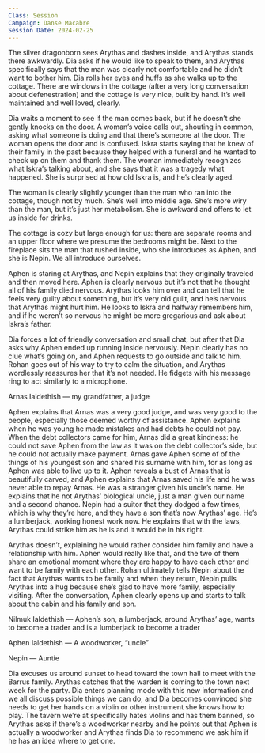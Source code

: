 ```yaml
---
Class: Session
Campaign: Danse Macabre
Session Date: 2024-02-25
---
```

The silver dragonborn sees Arythas and dashes inside, and Arythas stands there awkwardly. Dia asks if he would like to speak to them, and Arythas specifically says that the man was clearly not comfortable and he didn’t want to bother him. Dia rolls her eyes and huffs as she walks up to the cottage. There are windows in the cottage (after a very long conversation about defenestration) and the cottage is very nice, built by hand. It’s well maintained and well loved, clearly.

Dia waits a moment to see if the man comes back, but if he doesn’t she gently knocks on the door. A woman’s voice calls out, shouting in common, asking what someone is doing and that there’s someone at the door. The woman opens the door and is confused. Iskra starts saying that he knew of their family in the past because they helped with a funeral and he wanted to check up on them and thank them. The woman immediately recognizes what Iskra’s talking about, and she says that it was a tragedy what happened. She is surprised at how old Iskra is, and he’s clearly aged.

The woman is clearly slightly younger than the man who ran into the cottage, though not by much. She’s well into middle age. She’s more wiry than the man, but it’s just her metabolism. She is awkward and offers to let us inside for drinks.

The cottage is cozy but large enough for us: there are separate rooms and an upper floor where we presume the bedrooms might be. Next to the fireplace sits the man that rushed inside, who she introduces as Aphen, and she is Nepin. We all introduce ourselves.

Aphen is staring at Arythas, and Nepin explains that they originally traveled and then moved here. Aphen is clearly nervous but it’s not that he thought all of his family died nervous. Arythas looks him over and can tell that he feels very guilty about something, but it’s very old guilt, and he’s nervous that Arythas might hurt him. He looks to Iskra and halfway remembers him, and if he weren’t so nervous he might be more gregarious and ask about Iskra’s father.

Dia forces a lot of friendly conversation and small chat, but after that Dia asks why Aphen ended up running inside nervously. Nepin clearly has no clue what’s going on, and Aphen requests to go outside and talk to him. Rohan goes out of his way to try to calm the situation, and Arythas wordlessly reassures her that it’s not needed. He fidgets with his message ring to act similarly to a microphone.

Arnas Ialdethish — my grandfather, a judge

Aphen explains that Arnas was a very good judge, and was very good to the people, especially those deemed worthy of assistance. Aphen explains when he was young he made mistakes and had debts he could not pay. When the debt collectors came for him, Arnas did a great kindness: he could not save Aphen from the law as it was on the debt collector’s side, but he could not actually make payment. Arnas gave Aphen some of of the things of his youngest son and shared his surname with him, for as long as Aphen was able to live up to it. Aphen reveals a bust of Arnas that is beautifully carved, and Aphen explains that Arnas saved his life and he was never able to repay Arnas. He was a stranger given his uncle’s name. He explains that he not Arythas’ biological uncle, just a man given our name and a second chance. Nepin had a suitor that they dodged a few times, which is why they’re here, and they have a son that’s now Arythas’ age. He’s a lumberjack, working honest work now. He explains that with the laws, Arythas could strike him as he is and it would be in his right.

Arythas doesn’t, explaining he would rather consider him family and have a relationship with him. Aphen would really like that, and the two of them share an emotional moment where they are happy to have each other and want to be family with each other. Rohan ultimately tells Nepin about the fact that Arythas wants to be family and when they return, Nepin pulls Arythas into a hug because she’s glad to have more family, especially visiting. After the conversation, Aphen clearly opens up and starts to talk about the cabin and his family and son.

Nilmuk Ialdethish — Aphen’s son, a lumberjack, around Arythas’ age, wants to become a trader and is a lumberjack to become a trader

Aphen Ialdethish — A woodworker, “uncle”

Nepin — Auntie

Dia excuses us around sunset to head toward the town hall to meet with the Barrus family. Arythas catches that the warden is coming to the town next week for the party. Dia enters planning mode with this new information and we all discuss possible things we can do, and Dia becomes convinced she needs to get her hands on a violin or other instrument she knows how to play. The tavern we’re at specifically hates violins and has them banned, so Arythas asks if there’s a woodworker nearby and he points out that Aphen is actually a woodworker and Arythas finds Dia to recommend we ask him if he has an idea where to get one.
